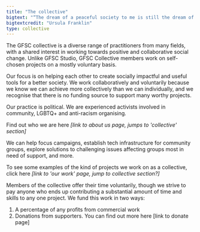 ```yaml
---
title: "The collective"
bigtext: "“The dream of a peaceful society to me is still the dream of a potluck supper. The society in which all can contribute and all can find friendship.”"
bigtextcredit: "Ursula Franklin"
type: collective
---
```


The GFSC collective is a diverse range of practitioners from many fields, with a shared interest in working towards positive and collaborative social change. Unlike GFSC Studio, GFSC Collective members work on self-chosen projects on a mostly voluntary basis.

Our focus is on helping each other to create socially impactful and useful tools for a better society. We work collaboratively and voluntarily because we know we can achieve more collectively than we can individually, and we recognise that there is no funding source to support many worthy projects.

Our practice is political. We are experienced activists involved in community, LGBTQ+ and anti-racism organising.

Find out who we are here _[link to about us page, jumps to 'collective' section]_

We can help focus campaigns, establish tech infrastructure for community groups, explore solutions to challenging issues affecting groups most in need of support, and more.

To see some examples of the kind of projects we work on as a collective, click here _[link to 'our work' page, jump to collective section?]_

Members of the collective offer their time voluntarily, though we strive to pay anyone who ends up contributing a substantial amount of time and skills to any one project. We fund this work in two ways:

1. A percentage of any profits from commercial work
2. Donations from supporters. You can find out more here [link to donate page]
